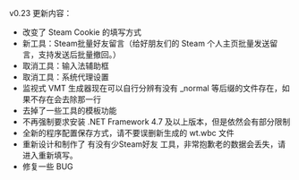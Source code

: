 ﻿v0.23 更新内容：
- 改变了 Steam Cookie 的填写方式
- 新工具：Steam批量好友留言（给好朋友们的 Steam 个人主页批量发送留言，支持发送后批量撤回。）
- 取消工具：输入法辅助框
- 取消工具：系统代理设置
- 监视式 VMT 生成器现在可以自行分辨有没有 _normal 等后缀的文件存在，如果不存在会去除那一行
- 去掉了一些工具的模板功能
- 不再强制要求安装 .NET Framework 4.7 及以上版本，但是依然会有部分限制
- 全新的程序配置保存方式，请不要误删新生成的 wt.wbc 文件
- 重新设计和制作了 有没有少Steam好友 工具，非常抱歉老的数据会丢失，请进入重新填写。
- 修复一些 BUG

